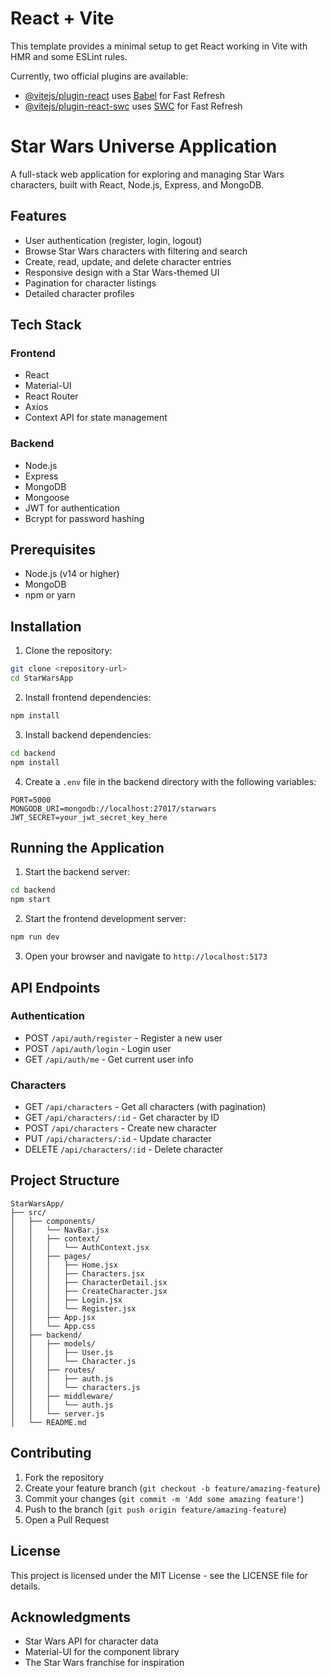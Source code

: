 # React + Vite

This template provides a minimal setup to get React working in Vite with HMR and some ESLint rules.

Currently, two official plugins are available:

- [@vitejs/plugin-react](https://github.com/vitejs/vite-plugin-react/blob/main/packages/plugin-react/README.md) uses [Babel](https://babeljs.io/) for Fast Refresh
- [@vitejs/plugin-react-swc](https://github.com/vitejs/vite-plugin-react-swc) uses [SWC](https://swc.rs/) for Fast Refresh

# Star Wars Universe Application

A full-stack web application for exploring and managing Star Wars characters, built with React, Node.js, Express, and MongoDB.

## Features

- User authentication (register, login, logout)
- Browse Star Wars characters with filtering and search
- Create, read, update, and delete character entries
- Responsive design with a Star Wars-themed UI
- Pagination for character listings
- Detailed character profiles

## Tech Stack

### Frontend
- React
- Material-UI
- React Router
- Axios
- Context API for state management

### Backend
- Node.js
- Express
- MongoDB
- Mongoose
- JWT for authentication
- Bcrypt for password hashing

## Prerequisites

- Node.js (v14 or higher)
- MongoDB
- npm or yarn

## Installation

1. Clone the repository:
```bash
git clone <repository-url>
cd StarWarsApp
```

2. Install frontend dependencies:
```bash
npm install
```

3. Install backend dependencies:
```bash
cd backend
npm install
```

4. Create a `.env` file in the backend directory with the following variables:
```
PORT=5000
MONGODB_URI=mongodb://localhost:27017/starwars
JWT_SECRET=your_jwt_secret_key_here
```

## Running the Application

1. Start the backend server:
```bash
cd backend
npm start
```

2. Start the frontend development server:
```bash
npm run dev
```

3. Open your browser and navigate to `http://localhost:5173`

## API Endpoints

### Authentication
- POST `/api/auth/register` - Register a new user
- POST `/api/auth/login` - Login user
- GET `/api/auth/me` - Get current user info

### Characters
- GET `/api/characters` - Get all characters (with pagination)
- GET `/api/characters/:id` - Get character by ID
- POST `/api/characters` - Create new character
- PUT `/api/characters/:id` - Update character
- DELETE `/api/characters/:id` - Delete character

## Project Structure

```
StarWarsApp/
├── src/
│   ├── components/
│   │   └── NavBar.jsx
│   │   ├── context/
│   │   │   └── AuthContext.jsx
│   │   ├── pages/
│   │   │   ├── Home.jsx
│   │   │   ├── Characters.jsx
│   │   │   ├── CharacterDetail.jsx
│   │   │   ├── CreateCharacter.jsx
│   │   │   ├── Login.jsx
│   │   │   └── Register.jsx
│   │   ├── App.jsx
│   │   └── App.css
│   ├── backend/
│   │   ├── models/
│   │   │   ├── User.js
│   │   │   └── Character.js
│   │   ├── routes/
│   │   │   ├── auth.js
│   │   │   └── characters.js
│   │   ├── middleware/
│   │   │   └── auth.js
│   │   └── server.js
│   └── README.md
```

## Contributing

1. Fork the repository
2. Create your feature branch (`git checkout -b feature/amazing-feature`)
3. Commit your changes (`git commit -m 'Add some amazing feature'`)
4. Push to the branch (`git push origin feature/amazing-feature`)
5. Open a Pull Request

## License

This project is licensed under the MIT License - see the LICENSE file for details.

## Acknowledgments

- Star Wars API for character data
- Material-UI for the component library
- The Star Wars franchise for inspiration

